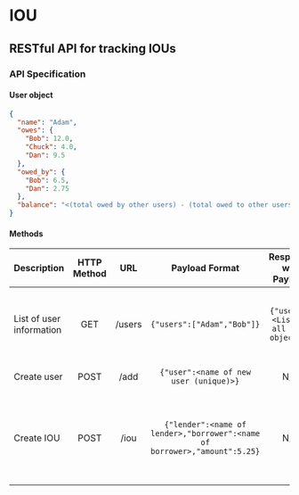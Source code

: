 # IOU

## RESTful API for tracking IOUs

### API Specification

#### User object

```json
{
  "name": "Adam",
  "owes": {
    "Bob": 12.0,
    "Chuck": 4.0,
    "Dan": 9.5
  },
  "owed_by": {
    "Bob": 6.5,
    "Dan": 2.75
  },
  "balance": "<(total owed by other users) - (total owed to other users)>"
}
```

#### Methods

| Description | HTTP Method | URL | Payload Format | Response w/o Payload | Response w/ Payload |
| --- | :----: | :----: | :----: | :----: | ----: |
| List of user information | GET | /users | ```{"users":["Adam","Bob"]}``` | ```{"users":<List of all User objects>}``` | ```{"users":<List of User objects for <users> (sorted by name)}``` |
| Create user | POST | /add | ```{"user":<name of new user (unique)>}``` | N/A | ```<User object for new user>``` |
| Create IOU | POST | /iou | ```{"lender":<name of lender>,"borrower":<name of borrower>,"amount":5.25}``` | N/A | ```{"users":<updated User objects for <lender> and <borrower> (sorted by name)>}``` |
